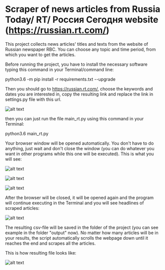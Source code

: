# Scraper of news articles from Russia Today/ RT/ Россия Сегодня website (https://russian.rt.com/)

This project collects news articles' titles and texts from the website of Russian newspaper RBC. You can choose any topic and time period, from which you want to get the articles.

Before running the project, you have to install the necessary software typing this command in your Terminal/command line:

python3.6 -m pip install -r requirements.txt --upgrade

Then you should go to https://russian.rt.com/, choose the keywords and dates you are interested in, copy the resulting link and replace the link in settings.py file with this url.

![alt text](https://github.com/YaKsenia/scraper_russia_today_website/blob/master/output/copy_link.png)

then you can just run the file main_rt.py using this command in your Terminal:

python3.6 main_rt.py

Your browser window will be opened automatically. You don't have to do anything, just wait and don't close the window (you can do whatever you want in other programs while this one will be executed). This is what you will see:

![alt text](https://github.com/YaKsenia/scraper_russia_today_website/blob/master/output/scraping_browser.png)

![alt text](https://github.com/YaKsenia/scraper_russia_today_website/blob/master/output/output1.png)

![alt text](https://github.com/YaKsenia/scraper_russia_today_website/blob/master/output/output2.png)


After the browser will be closed, it will be opened again and the program will continue executing in the Terminal and you will see headlines of scraped articles:

![alt text](https://github.com/YaKsenia/scraper_russia_today_website/blob/master/output/output3.png)


The resulting csv-file will be saved in the folder of the project (you can see example in the folder "output" now). No matter how many articles will be in your results, the script automatically scrolls the webpage down until it reaches the end and scrapes all the articles.

This is how resulting file looks like:

![alt text](https://github.com/YaKsenia/scraper_russia_today_website/blob/master/output/resulting_file.png)

